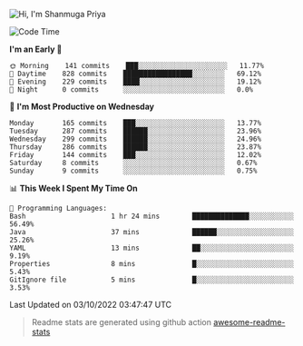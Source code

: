 ![Hi, I'm Shanmuga Priya](https://user-images.githubusercontent.com/11372997/129910864-2785432b-adea-4e52-92eb-f9290c766e28.gif)

<!--START_SECTION:waka-->
![Code Time](http://img.shields.io/badge/Code%20Time-909%20hrs%2045%20mins-blue)

**I'm an Early 🐤** 

```text
🌞 Morning    141 commits    ███░░░░░░░░░░░░░░░░░░░░░░   11.77% 
🌆 Daytime    828 commits    █████████████████░░░░░░░░   69.12% 
🌃 Evening    229 commits    ████░░░░░░░░░░░░░░░░░░░░░   19.12% 
🌙 Night      0 commits      ░░░░░░░░░░░░░░░░░░░░░░░░░   0.0%

```
📅 **I'm Most Productive on Wednesday** 

```text
Monday       165 commits    ███░░░░░░░░░░░░░░░░░░░░░░   13.77% 
Tuesday      287 commits    ██████░░░░░░░░░░░░░░░░░░░   23.96% 
Wednesday    299 commits    ██████░░░░░░░░░░░░░░░░░░░   24.96% 
Thursday     286 commits    ██████░░░░░░░░░░░░░░░░░░░   23.87% 
Friday       144 commits    ███░░░░░░░░░░░░░░░░░░░░░░   12.02% 
Saturday     8 commits      ░░░░░░░░░░░░░░░░░░░░░░░░░   0.67% 
Sunday       9 commits      ░░░░░░░░░░░░░░░░░░░░░░░░░   0.75%

```


📊 **This Week I Spent My Time On** 

```text
💬 Programming Languages: 
Bash                     1 hr 24 mins        ██████████████░░░░░░░░░░░   56.49% 
Java                     37 mins             ██████░░░░░░░░░░░░░░░░░░░   25.26% 
YAML                     13 mins             ██░░░░░░░░░░░░░░░░░░░░░░░   9.19% 
Properties               8 mins              █░░░░░░░░░░░░░░░░░░░░░░░░   5.43% 
GitIgnore file           5 mins              █░░░░░░░░░░░░░░░░░░░░░░░░   3.53%

```


 Last Updated on 03/10/2022 03:47:47 UTC
<!--END_SECTION:waka-->
> Readme stats are generated using github action [awesome-readme-stats](https://github.com/anmol098/waka-readme-stats)
<!--
**Shanmugapriya03/Shanmugapriya03** is a ✨ _special_ ✨ repository because its `README.md` (this file) appears on your GitHub profile.

Here are some ideas to get you started:

- 🔭 I’m currently working on ...
- 🌱 I’m currently learning ...
- 👯 I’m looking to collaborate on ...
- 🤔 I’m looking for help with ...
- 💬 Ask me about ...
- 📫 How to reach me: ...
- 😄 Pronouns: ...
- ⚡ Fun fact: ...
-->
